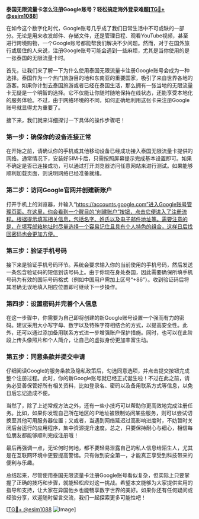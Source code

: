 **泰国无限流量卡怎么注册Google账号？轻松搞定海外登录难题[[TG💪+ @esim1088](https://t.me/s/esim1088)]**

在如今这个数字化时代，Google账号几乎成了我们日常生活中不可或缺的一部分。无论是用来收发邮件、存储文件，还是管理日程、观看YouTube视频，甚至进行跨境购物，一个Google账号都能帮我们解决不少问题。然而，对于在国外旅行或居住的人来说，注册Google账号可能会遇到一些麻烦，尤其是当你使用的是一张泰国的无限流量卡时。

首先，让我们来了解一下为什么使用泰国无限流量卡注册Google账号会成为一种选择。泰国作为一个热门旅游目的地和东南亚的重要国家，吸引了来自世界各地的游客。如果你计划去泰国旅游或者已经在泰国生活，那么拥有一张当地的无限流量卡无疑是一个明智的选择。它不仅能让你随时随地保持在线状态，还能享受本地化的服务体验。不过，由于网络环境的不同，如何正确地利用这张卡来注册Google账号就显得尤为重要了。

接下来，我们就来详细探讨一下具体的操作步骤吧！

### 第一步：确保你的设备连接正常

在开始之前，请确认你的手机或其他移动设备已经成功接入泰国无限流量卡提供的网络。通常情况下，安装好SIM卡后，只需按照屏幕提示完成基本设置即可。如果不确定是否已连接成功，可以通过打开浏览器访问任意网站来进行测试。如果能够顺利加载页面，则说明网络已经准备就绪。

### 第二步：访问Google官网并创建新账户

打开手机上的浏览器，并输入“https://accounts.google.com”进入Google账号管理页面。在这里，你会看到一个醒目的“创建账户”按钮，点击它便进入了注册流程。根据提示填写相关信息，包括名字、姓氏以及电子邮件地址等。需要注意的是，在填写邮箱地址时尽量选择一个容易记住且具有个人特色的组合，这样日后找回密码也会更加方便。

### 第三步：验证手机号码

接下来是验证手机号码环节。系统会要求输入你的当前使用的手机号码，然后发送一条包含验证码的短信到该号码上。由于你现在身处泰国，因此需要确保所填手机号码为有效的国际号码格式（例如中国用户需加上区号“+86”）。收到验证码后将其准确无误地填入相应位置即可继续下一步操作。

### 第四步：设置密码并完善个人信息

在这一步骤中，你需要为自己即将创建的新Google账号设置一个强而有力的密码。建议采用大小写字母、数字以及特殊字符相结合的方式，以提高安全性。此外，还可以通过添加备用联系方式进一步增强账户保护措施。同时，也可以在此阶段上传头像照片和个人简介，让自己的虚拟身份更加丰富生动。

### 第五步：同意条款并提交申请

仔细阅读Google的服务条款及隐私政策后，勾选同意选项，并点击提交按钮完成整个注册过程。此时，你的新Google账号就已经正式诞生啦！不过在此之前，请务必妥善保管好所有相关资料，比如登录名、密码以及备用联系方式等信息，以免日后忘记造成不便。

当然了，除了上述常规方法之外，还有一些小技巧可以帮助你更高效地完成注册任务。比如，如果你发现自己所在地区的IP地址被限制访问某些服务，则可以尝试切换至其他可用服务器位置；又或者，当遇到网络延迟过高影响进度时，不妨暂时关闭后台运行的应用程序，集中资源提升速度。总之，只要保持耐心与细心，相信每位朋友都能够顺利完成注册哦！

最后再强调一点，无论何时何地，都不要轻易泄露自己的私人信息给陌生人，尤其是在互联网环境中更要提高警惕。只有做到安全第一，才能真正享受到科技带来的便利与乐趣。

总结起来，尽管使用泰国无限流量卡注册Google账号看似复杂，但实际上只要掌握了正确的技巧和步骤，就能轻松应对这一挑战。希望本文能够为大家提供实用的指导和支持，让大家在异国他乡也能畅享数字世界的美好。如果你还有任何疑问或经验分享，欢迎随时留言交流，我们一起探索更多可能性吧！

[[TG💪+ @esim1088](https://t.me/s/esim1088) ![Image](https://i.postimg.cc/4NQfJmqS/Snipaste-2025-05-13-00-14-12.png)]